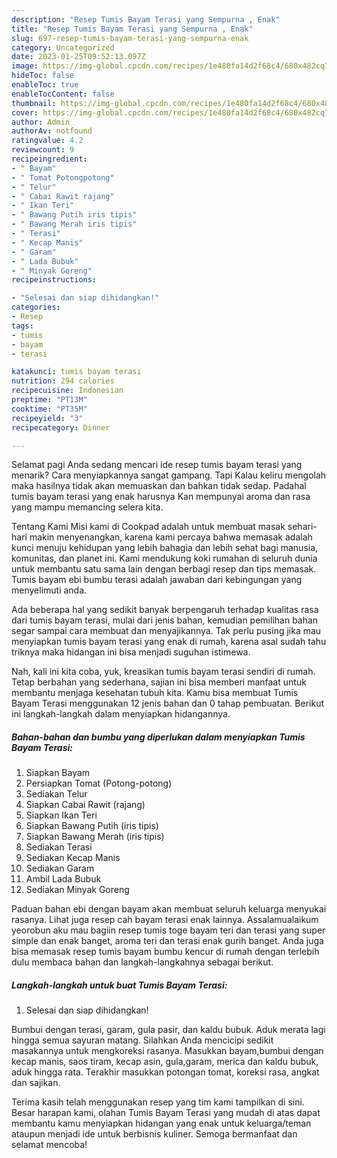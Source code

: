```yaml
---
description: "Resep Tumis Bayam Terasi yang Sempurna , Enak"
title: "Resep Tumis Bayam Terasi yang Sempurna , Enak"
slug: 697-resep-tumis-bayam-terasi-yang-sempurna-enak
category: Uncategorized
date: 2023-01-25T09:52:13.097Z
image: https://img-global.cpcdn.com/recipes/1e480fa14d2f68c4/680x482cq70/tumis-bayam-terasi-foto-resep-utama.jpg
hideToc: false
enableToc: true
enableTocContent: false
thumbnail: https://img-global.cpcdn.com/recipes/1e480fa14d2f68c4/680x482cq70/tumis-bayam-terasi-foto-resep-utama.jpg
cover: https://img-global.cpcdn.com/recipes/1e480fa14d2f68c4/680x482cq70/tumis-bayam-terasi-foto-resep-utama.jpg
author: Admin
authorAv: notfound
ratingvalue: 4.2
reviewcount: 9
recipeingredient:
- " Bayam"
- " Tomat Potongpotong"
- " Telur"
- " Cabai Rawit rajang"
- " Ikan Teri"
- " Bawang Putih iris tipis"
- " Bawang Merah iris tipis"
- " Terasi"
- " Kecap Manis"
- " Garam"
- " Lada Bubuk"
- " Minyak Goreng"
recipeinstructions:

- "Selesai dan siap dihidangkan!"
categories:
- Resep
tags:
- tumis
- bayam
- terasi

katakunci: tumis bayam terasi 
nutrition: 294 calories
recipecuisine: Indonesian
preptime: "PT13M"
cooktime: "PT35M"
recipeyield: "3"
recipecategory: Dinner

---
```



Selamat pagi Anda sedang mencari ide resep tumis bayam terasi yang menarik? Cara menyiapkannya sangat gampang. Tapi Kalau keliru mengolah maka hasilnya tidak akan memuaskan dan bahkan tidak sedap. Padahal tumis bayam terasi yang enak harusnya Kan mempunyai aroma dan rasa yang mampu memancing selera kita.


Tentang Kami Misi kami di Cookpad adalah untuk membuat masak sehari-hari makin menyenangkan, karena kami percaya bahwa memasak adalah kunci menuju kehidupan yang lebih bahagia dan lebih sehat bagi manusia, komunitas, dan planet ini. Kami mendukung koki rumahan di seluruh dunia untuk membantu satu sama lain dengan berbagi resep dan tips memasak. Tumis bayam ebi bumbu terasi adalah jawaban dari kebingungan yang menyelimuti anda.

Ada beberapa hal yang sedikit banyak berpengaruh terhadap kualitas rasa dari tumis bayam terasi, mulai dari jenis bahan, kemudian pemilihan bahan segar sampai cara membuat dan menyajikannya. Tak perlu pusing jika mau menyiapkan tumis bayam terasi yang enak di rumah, karena asal sudah tahu triknya maka hidangan ini bisa menjadi suguhan istimewa.


Nah, kali ini kita coba, yuk, kreasikan tumis bayam terasi sendiri di rumah. Tetap berbahan yang sederhana, sajian ini bisa memberi manfaat untuk membantu menjaga kesehatan tubuh kita. Kamu bisa membuat Tumis Bayam Terasi menggunakan 12 jenis bahan dan 0 tahap pembuatan. Berikut ini langkah-langkah dalam menyiapkan hidangannya.

<!--inarticleads1-->

##### Bahan-bahan dan bumbu yang diperlukan dalam menyiapkan Tumis Bayam Terasi:

1. Siapkan  Bayam
1. Persiapkan  Tomat (Potong-potong)
1. Sediakan  Telur
1. Siapkan  Cabai Rawit (rajang)
1. Siapkan  Ikan Teri
1. Siapkan  Bawang Putih (iris tipis)
1. Siapkan  Bawang Merah (iris tipis)
1. Sediakan  Terasi
1. Sediakan  Kecap Manis
1. Sediakan  Garam
1. Ambil  Lada Bubuk
1. Sediakan  Minyak Goreng


Paduan bahan ebi dengan bayam akan membuat seluruh keluarga menyukai rasanya. Lihat juga resep cah bayam terasi enak lainnya. Assalamualaikum yeorobun aku mau bagiin resep tumis toge bayam teri dan terasi yang super simple dan enak banget, aroma teri dan terasi enak gurih banget. Anda juga bisa memasak resep tumis bayam bumbu kencur di rumah dengan terlebih dulu membaca bahan dan langkah-langkahnya sebagai berikut. 

<!--inarticleads2-->

##### Langkah-langkah untuk buat Tumis Bayam Terasi:


1. Selesai dan siap dihidangkan!

Bumbui dengan terasi, garam, gula pasir, dan kaldu bubuk. Aduk merata lagi hingga semua sayuran matang. Silahkan Anda mencicipi sedikit masakannya untuk mengkoreksi rasanya. Masukkan bayam,bumbui dengan kecap manis, saos tiram, kecap asin, gula,garam, merica dan kaldu bubuk, aduk hingga rata⁣. Terakhir masukkan potongan tomat, koreksi rasa, angkat dan sajikan⁣. 

Terima kasih telah menggunakan resep yang tim kami tampilkan di sini. Besar harapan kami, olahan Tumis Bayam Terasi yang mudah di atas dapat membantu kamu menyiapkan hidangan yang enak untuk keluarga/teman ataupun menjadi ide untuk berbisnis kuliner. Semoga bermanfaat dan selamat mencoba!
